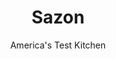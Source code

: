 ---
layout: ../../layouts/MarkdownPostLayout.astro
title: Sazon
author: America's Test Kitchen
pubDate: 2023-03-15
description: "Stewed red kidney beans served atop salt pork–studded rice tells a rich history of one of Puerto Ricos most comforting dishes."
image_url: https://res.cloudinary.com/hksqkdlah/image/upload/ar_1:1,c_fill,dpr_2.0,f_auto,fl_lossy.progressive.strip_profile,g_faces:auto,q_auto:low,w_344/SFS_HabichuelasGuisadasConCalabaza-33_qm58ed
tags: ["Side Dishes"]
calories: 182
protein: 4
carbohydrates: 12
fats: 1
fiber: 5
ingredients: ["2 tablespoons, table salt","2 tablespoons, ground annatto","1 tablespoon, garlic powder","1 tablespoon, onion powder","1 tablespoon, ground cumin","1 tablespoon, ground turmeric","½ teaspoon, pepper"]
serves: 2
time: "10 minutes"
instructions: ["Combine all ingredients in bowl. (Sazon can be stored in airtight container for up to 3 months.)"]
nutrition: ["338 mg Potassium, K","94 mg Phosphorus, P","75 mg Calcium, Ca","8 mg Iron, Fe","50 mg Magnesium, Mg","64 mg Sodium, Na","1 g Total lipid (fat)","1 mg Vitamin C, total ascorbic acid","5 g Fiber, total dietary","12 µg Folate, food","2 µg Vitamin K (phylloquinone)","2 g Water","17 g Carbohydrate, by difference","12 µg Folate, DFE","4 g Protein","2 µg Vitamin A, RAE","12 g Carbohydrates (net)","91 kcal Energy","182 calories"]
notes: "This recipe is adapted from Coconuts &amp; Collards: Recipes and Stories from Puerto Rico to the Deep South (2018) by Von Diaz. You can find ground annatto in the spice aisle of well-stocked supermarkets, in Latin markets, or online. If you cant find annatto, you can substitute paprika."
---